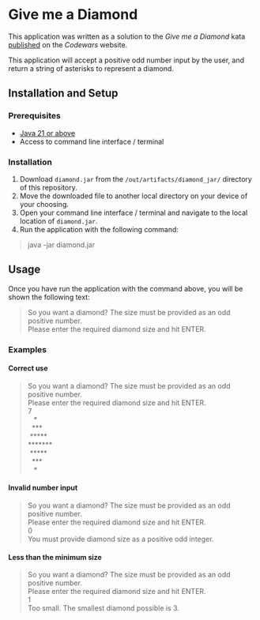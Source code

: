 # Give me a Diamond
This application was written as a solution to the *Give me a Diamond* kata [published](https://www.codewars.com/kata/5503013e34137eeeaa001648) on the *Codewars* website.

This application will accept a positive odd number input by the user, and return a string of asterisks to represent a diamond.

## Installation and Setup
### Prerequisites
* [Java 21 or above](https://www.oracle.com/uk/java/technologies/downloads/)
* Access to command line interface / terminal

### Installation
1. Download `diamond.jar` from the `/out/artifacts/diamond_jar/` directory of this repository.
2. Move the downloaded file to another local directory on your device of your choosing.
3. Open your command line interface / terminal and navigate to the local location of `diamond.jar`.
4. Run the application with the following command:
> java -jar diamond.jar

## Usage
Once you have run the application with the command above, you will be shown the following text:

>So you want a diamond? The size must be provided as an odd positive number.
><br />
>Please enter the required diamond size and hit ENTER.

### Examples

#### Correct use

>So you want a diamond? The size must be provided as an odd positive number.
><br />
>Please enter the required diamond size and hit ENTER.
><br />
>7 <br />
>&nbsp;&nbsp;&nbsp;\*
><br />
>&nbsp;&nbsp;\***
><br />
>&nbsp;\*****
><br />
>\*******
><br />
>&nbsp;\*****
><br />
>&nbsp;&nbsp;\***
><br />
>&nbsp;&nbsp;&nbsp;\*

#### Invalid number input

>So you want a diamond? The size must be provided as an odd positive number.
><br />
>Please enter the required diamond size and hit ENTER.
><br />
>0 <br />
>You must provide diamond size as a positive odd integer.

#### Less than the minimum size

>So you want a diamond? The size must be provided as an odd positive number.
><br />
>Please enter the required diamond size and hit ENTER.
><br />
>1 <br />
>Too small. The smallest diamond possible is 3.

